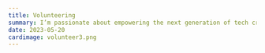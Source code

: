 ```yaml
---
title: Volunteering
summary: I’m passionate about empowering the next generation of tech creators — and volunteering with the Girls Programming Network has been an incredible way to give back. Here’s how I’ve helped young minds unlock the power of coding.
date: 2023-05-20
cardimage: volunteer3.png
---
```

